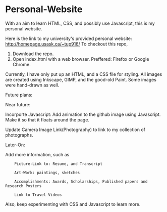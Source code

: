 # Personal-Website
With an aim to learn HTML, CSS, and possibly use Javascript, this is my personal website.


Here is the link to my university's provided personal website: http://homepage.usask.ca/~tup916/
To checkout this repo, 
1. Download the repo.
2. Open index.html with a web browser. Preffered: Firefox or Google Chrome.

Currently, I have only put up an HTML, and a CSS file for styling.
All images are created using Inkscape, GIMP, and the good-old Paint. Some images were hand-drawn as well.

Future plans:

Near future: 

Incorporte Javascript: Add animation to the github image using Javascript. Make it so that it floats around the page.

Update Camera Image Link(Photography) to link to my collection of photographs.

Later-On:

Add more information, such as

		Picture-Link to: Resume, and Transcript 
		
		Art-Work: paintings, sketches          
		
		Accomplishments: Awards, Scholarships, Published papers and Research Posters 
		
		Link to Travel Videos

	  
Also, keep experimenting with CSS and Javascript to learn more.
